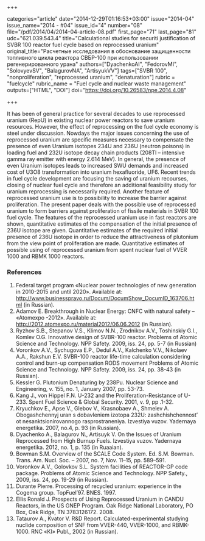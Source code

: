 +++

categories="article"
date="2014-12-29T01:16:53+03:00"
issue="2014-04"
issue_name="2014 - #04"
issue_id="4"
number="08"
file="/pdf/2014/04/2014-04-article-08.pdf"
first_page="71"
last_page="81"
udc="621.039.543.4"
title="Calculational studies for securiti justification of SVBR 100 reactor fuel cycle based on reprocessed uranium"
original_title="Расчетные исследования в обоснование защищенности топливного цикла реактора СВБР-100 при использовании регенерированного урана"
authors=["DyachenkoAI", "FedorovMI", "SolovyevSV", "BalagurovNA", "ArtisyukVV"]
tags=["SVBR	100", "nonproliferation", "reprocessed uranium", "denaturation"]
rubric = "fuelcycle"
rubric_name = "Fuel cycle and nuclear waste management"
outputs=["HTML", "DOI"]
doi="https://doi.org/10.26583/npe.2014.4.08"

+++

It has been of general practice for several decades to use reprocessed uranium (RepU) in existing nuclear power reactors to save uranium resources. However, the effect of reprocessing on the fuel cycle economy is steel under discussion. Nowdays the major issues concerning the use of reprocessed uranium are specific measures necessary to compensate the presence of even Uranium isotopes 234U and 236U (neutron poisons) in loading fuel and 232U isotope decay chain products (208Tl – intensive gamma ray emitter with energy 2.614 MeV). In general, the presence of even Uranium isotopes leads to increased SWU demands and increased cost of U3O8 transformation into uranium hexafluoride, UF6. Recent trends in fuel cycle development are focusing the saving of uranium recourses, closing of nuclear fuel cycle and therefore an additional feasibility study for uranium reprocessing is necessarily required. Another feature of reprocessed uranium use is to possibility to increase the barrier against proliferation. The present paper deals with the possible use of reprocessed uranium to form barriers against proliferation of fissile materials in SVBR	100 fuel cycle. The features of the reprocessed uranium use in fast reactors are shown, quantitative estimates of the compensation of the initial presence of 236U isotope are given. Quantitative estimates of the required initial presence of 236U isotope in order to reduce the attractiveness of plutonium from the view point of proliferation are made. Quantitative estimates of possible using of reprocessed uranium from spent nuclear fuel of VVER	1000 and RBMK	1000 reactors.

### References

1. Federal target program «Nuclear power technologies of new generation in 2010-2015 and until 2020». Available at: http://www.businesspravo.ru/Docum/DocumShow_DocumID_163706.html (in Russian).
2. Adamov E. Breakthrough in Nuclear Energy: CNFC with natural safety – «Atomexpo -2012». Available at: http://2012.atomexpo.ru/material2012/06.06.2012 (in Russian).
3. Ryzhov S.B., Stepanov V.S., Klimov N.N., Zrodnikov A.V., Toshinskiy G.I., Komlev O.G. Innovative design of SVBR-100 reactor. Problems of Atomic Science and Technology. NPP Safety. 2009, iss. 24, pp. 5-7 (in Russian)
4. Voronkov A.V., Sychugova E.P., Dedul A.V., Kalchenko V.V., Nikolaev A.A., Rakshun E.V. SVBR-100 reactor life-time calculation considering control and burn-up compensation RODS movement Problems of Atomic Science and Technology. NPP Safety. 2009, iss. 24, pp. 38-43 (in Russian).
5. Kessler G. Plutonium Denaturing by 238Pu. Nuclear Science and Engineering, v. 155, no. 1, January 2007, pp. 53-73.
6. Kang J., von Hippel F.N. U-232 and the Proliferation-Resistance of U-233. Spent Fuel Science & Global Security. 2001, v. 9, pp .1-32.
7. Kryuchkov E., Apse V., Glebov V., Krasnobaev A., Shmelev A. Obogashchennyj uran s dobavleniem izotopa 232U: zashchishchennost’ ot nesanktsionirovannogo rasprostraneniya. Izvestiya vuzov. Yadernaya energetika. 2007, no.4, p. 93 (in Russian).
8. Dyachenko A., Balagurov N., Artisuyk V. On the Issues of Uranium Reprocessed from High Burnup Fuels. Izvestiya vuzov. Yadernaya energetika. 2012, no. 1, p. 135 (in Ruaaian).
9. Bowman S.M. Overview of the SCALE Code System. Ed. S.M. Bowman. Trans. Am. Nucl. Soc. – 2007, no. 7, Nov. 11–15, pp. 589–591.
10. Voronkov A.V., Golovkov S.L. System facilities of REACTOR-GP code package. Problems of Atomic Science and Technology. NPP Safety., 2009, iss. 24, pp. 19-29 (in Russian).
11. Durante Pierre. Processing of recycled uranium: experience in the Cogema group. TopFuel’97. BNES. 1997.
12. Ellis Ronald J. Prospects of Using Reprocessed Uranium in CANDU Reactors, in the US GNEP Program. Oak Ridge National Laboratory, PO Box, Oak Ridge, TN 3783126172. 2008.
13. Tataurov A., Kvator V. R&D Report. Calculated-experimental studying nuclide composition of SNF from VVER-440, VVER-1000, and RBMK-1000. RNC «КI» Publ., 2002 (in Russian).